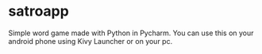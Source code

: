 # satroapp
Simple word game made with Python in Pycharm. You can use this on your android phone using Kivy Launcher or on your pc.

